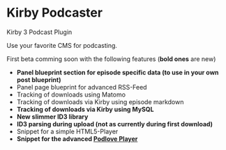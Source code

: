 # Kirby Podcaster
Kirby 3 Podcast Plugin

Use your favorite CMS for podcasting.

First beta comming soon with the following features (**bold ones** are new)

* **Panel blueprint section for episode specific data (to use in your own post blueprint)**
* Panel page blueprint for advanced RSS-Feed
* Tracking of downloads using Matomo
* Tracking of downloads via Kirby using episode markdown
* **Tracking of downloads via Kirby using MySQL**
* **New slimmer ID3 library**
* **ID3 parsing during upload (not as currently during first download)**
* Snippet for a simple HTML5-Player
* **Snippet for the advanced [Podlove Player](https://podlove.org/podlove-web-player/)**
